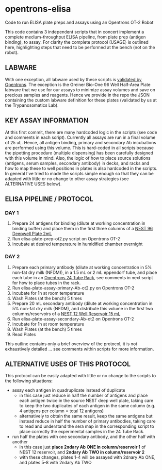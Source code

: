 # opentrons-elisa
Code to run ELISA plate preps and assays using an Opentrons OT-2 Robot

This code contains 3 independent scripts that in concert implement a complete medium-throughput ELISA pipeline, from plate prep (antigen binding), to assay. For clarity the complete protocol (USAGE) is outlined here, highlighting steps that need to be performed at the bench (not on the robot). 

## LABWARE 
With one exception, all labware used by these scripts is [validated by Opentrons](https://labware.opentrons.com). The exception is the Greiner Bio-One 96 Well Half-Area Plate labware that we use for our assays to minimize assay volumes and save on precious samples and reagents. Hence we provide in the repo the JSON containing the custom labware definition for these plates (validated by us at the Trypanosomatics Lab).

## KEY ASSAY INFORMATION
At this first commit, there are many hardcoded logic in the scripts (see code and comments in each script). Currently all assays are run in a final volume of 25 uL. Hence, all antigen binding, primary and secondary Ab incubations are performed using this volume. This is hard-coded in all scripts because the pipetting procedure (multiple dispensing) has been carefully designed with this volume in mind. Also, the logic of how to place source solutions (antigens, serum samples, secondary antibody) in decks, and racks and how to map these to well positions in plates is also hardcoded in the scripts. In general I've tried to made the scripts simple enough so that they can be adapted with little or no change to other assay strategies (see ALTERNATIVE USES below).   

## ELISA PIPELINE / PROTOCOL 

### DAY 1 
1. Prepare 24 antigens for binding (dilute at working concentration in binding buffer) and place them in the first three columns of a [NEST 96 Deepwell Plate 2mL](https://labware.opentrons.com/nest_96_wellplate_2ml_deep?category=wellPlate)
2. Run elisa-plate-prep-ot2.py script on Opentrons OT-2
3. Incubate at desired temperature in humidified chamber overnight


### DAY 2
1. Prepare each primary antibody (dilute at working concentration in 5% non-fat dry milk (NFDM)), in a 1.5 mL or 2 mL eppendorf tube, and place each tube in an [Opentrons 24 Tube Rack](https://labware.opentrons.com/opentrons_24_tuberack_eppendorf_2ml_safelock_snapcap?category=tubeRack), see comments in next script for how to place tubes in the rack.
2. Run elisa-plate-assay-primary-Ab-ot2.py on Opentrons OT-2
3. Incubate for 1h at room temperature
4. Wash Plates (at the bench) 5 times
5. Prepare 20 mL secondary antibody (dilute at working concentration in 5% non-fat dry milk (NFDM), and distribute this volume in the first two columns/reservoirs of a [NEST 12 Well Reservoir 15 mL](https://labware.opentrons.com/nest_12_reservoir_15ml?category=reservoir)
6. Run elisa-plate-assay-secondary-Ab-ot2 on Opentrons OT-2
7. Incubate for 1h at room temperature
8. Wash Plates (at the bench) 5 times
9. Read Plates

This outline contains only a brief overview of the protocol, it is not exhaustively detailed ... see comments within scripts for more information.

## ALTERNATIVE USES OF THIS PROTOCOL
This protocol can be easily adapted with little or no change to the scripts to the following situations: 

 * assay each antigen in quadruplicate instead of duplicate
   * in this case just reduce in half the number of antigens and place each antigen twice in the source NEST deep well plate, taking care to keep the two duplicates of each antigen in the same column (e.g. 4 antigens per column = total 12 antigens)
   * alternatively to obtain the same result, keep the same antigens but instead reduce in half the number of primary antibodies, taking care to read and understand the sera map in the corresponding script to place correctly the experimental samples in the 24 Tube Rack.
 * run half the plates with one secondary antibody, and the other half with another 
   * in this case just **place 2ndary Ab ONE in column/reservoir 1** of NEST 12 reservoir, and **2ndary Ab TWO in column/reservoir 2**
   * with these changes, plates 1-4 will be assayed with 2dnary Ab ONE, and plates 5-8 with 2ndary Ab TWO
